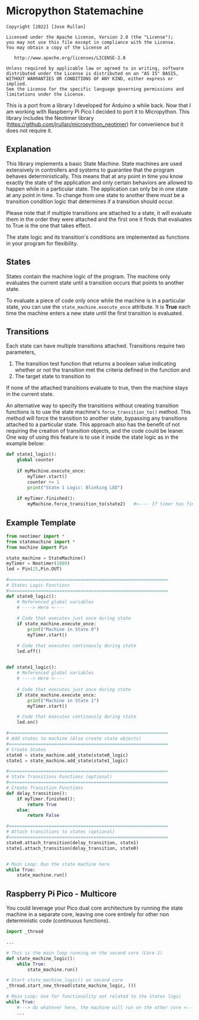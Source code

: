 # Micropython Statemachine


    Copyright [2022] [Jose Rullan]

    Licensed under the Apache License, Version 2.0 (the "License");
    you may not use this file except in compliance with the License.
    You may obtain a copy of the License at

       http://www.apache.org/licenses/LICENSE-2.0

    Unless required by applicable law or agreed to in writing, software
    distributed under the License is distributed on an "AS IS" BASIS,
    WITHOUT WARRANTIES OR CONDITIONS OF ANY KIND, either express or implied.
    See the License for the specific language governing permissions and
    limitations under the License.


This is a port from a library I developed for Arduino a while back. Now that I am working with Raspberry Pi Pico I decided to port it to Micropython. This library includes the Neotimer library (https://github.com/jrullan/micropython_neotimer) for convenience but it does not require it.


## Explanation

This library implements a basic State Machine. State machines are used extensively in controllers and systems to guarantee that the program behaves deterministically. This means that at any point in time you know exactly the state of the application and only certain behaviors are allowed to happen while in a particular state. The application can only be
in one state at any point in time. To change from one state to another there must be a transition condition logic that determines if a transition should occur. 

Please note that if multiple transitions are attached to a state, it will evaluate them in the order they were attached and the first one it finds that evaluates to True is the one that takes effect.

The state logic and its transition's conditions are implemented as functions in your program for flexibility. 

## States

States contain the machine logic of the program. The machine only evaluates the current state until a transition occurs that points to another state.

To evaluate a piece of code only once while the machine is in a particular state, you can use the `state_machine.execute_once` attribute. 
It is **True** each time the machine enters a new state until the first transition is evaluated.

## Transitions

Each state can have multiple transitions attached. 
Transitions require two parameters,

1. The transition test function that returns a boolean value indicating whether or not the transition met the criteria defined in the function and
2. The target state to transition to

If none of the attached transitions evaluate to true, then the machine stays in the current state. 

An alternative way to specify the transitions without creating
transition functions is to use the state machine's `force_transition_to()`
method. This method will force the transition to another state,
bypassing any transitions attached to a particular state. This
approach also has the benefit of not requiring the creation of
transition objects, and the code could be leaner. One way of
using this feature is to use it inside the state logic as
in the example below:

```python
def state1_logic():
    global counter
    
    if myMachine.execute_once:
        myTimer.start()
        counter += 1
        print("State 1 Logic: Blinking LED")
        
    if myTimer.finished():
        myMachine.force_transition_to(state2)   #<---- If timer has finished force transition to state2     
```


## Example Template

```python
from neotimer import *
from statemachine import *
from machine import Pin

state_machine = StateMachine()
myTimer = Neotimer(1000)
led = Pin(25,Pin.OUT)

#============================================================
# States Logic Functions
#============================================================
def state0_logic():
    # Referenced global variables
    # ----> Here <----
    
    # Code that executes just once during state
    if state_machine.execute_once:
        print("Machine in State 0")
        myTimer.start()

    # Code that executes continously during state
    led.off()
    

def state1_logic():
    # Referenced global variables
    # ----> Here <----
    
    # Code that executes just once during state
    if state_machine.execute_once:
        print("Machine in State 1")
        myTimer.start()

    # Code that executes continously during state
    led.on()

#============================================================
# Add states to machine (Also create state objects)
#============================================================
# Create States
state0 = state_machine.add_state(state0_logic)
state1 = state_machine.add_state(state1_logic)

#============================================================
# State Transitions Functions (optional)
#============================================================
# Create Transition Functions
def delay_transition():
    if myTimer.finished():
        return True
    else:
        return False

#============================================================
# Attach transitions to states (optional)
#============================================================
state0.attach_transition(delay_transition, state1)
state1.attach_transition(delay_transition, state0)


# Main Loop: Run the state machine here
while True:
    state_machine.run()

```

## Raspberry Pi Pico - Multicore

You could leverage your Pico dual core architecture by running the state machine in a separate core, leaving one core entirely for other non deterministic code (continuous functions).

```python
import _thread

...

# This is the main loop running on the second core (Core 1)
def state_machine_logic():  
    while True:
        state_machine.run()

# Start state_machine_logic() on second core
_thread.start_new_thread(state_machine_logic, ())

# Main Loop: Use for functionality not related to the states logic
while True:
    #---> do whatever here, the machine will run on the other core <---
    ...

```
